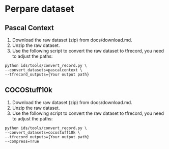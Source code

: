 # Perpare dataset

## Pascal Context

1. Download the raw dataset (zip) from docs/download.md.
2. Unzip the raw dataset.
3. Use the following script to convert the raw dataset to tfrecord, you need to adjust the paths:

```
python ids/tools/convert_record.py \ 
--convert_datasets=pascalcontext \
--tfrecord_outputs={Your output path}
```

## COCOStuff10k

1. Download the raw dataset (zip) from docs/download.md.
2. Unzip the raw dataset.
3. Use the following script to convert the raw dataset to tfrecord, you need to adjust the paths:

```
python ids/tools/convert_record.py \ 
--convert_datasets=cocostuff10k \
--tfrecord_outputs={Your output path}
--compress=True
```